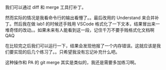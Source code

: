 我们可以通过 diff 和 merge 工具打补丁。

然而实际的情况是我看命令行的输出看懵了。。最后改用的 Understand 来合并补丁。然后我在做 lab1 的时候还手贱用 VSCode 格式化了一下文本，结果冒出来一堆奇怪的改动。。如果未来有人能看到这一段，记住千万不要手贱格式化文档啊 QAQ

在比较完之后我们可以运行一下，结果会发现他报了一个内存错误。这就应该是我们要实现的后几个练习了。。只希望我没有忘记补充什么吧。

这种操作和 PA 的 git merge 其实是类似的，我还是需要多加练习啊。